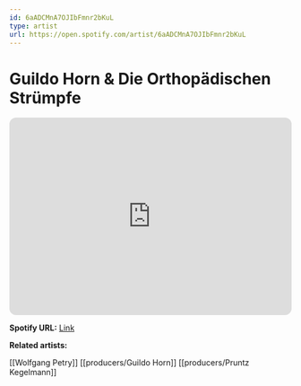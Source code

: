 ```yaml
---
id: 6aADCMnA7OJIbFmnr2bKuL
type: artist
url: https://open.spotify.com/artist/6aADCMnA7OJIbFmnr2bKuL
---
```

# Guildo Horn & Die Orthopädischen Strümpfe

<iframe style="border-radius:12px" src="https://open.spotify.com/embed/artist/6aADCMnA7OJIbFmnr2bKuL" width="100%" height="352" frameBorder="0" allowfullscreen="" allow="autoplay; clipboard-write; encrypted-media; fullscreen; picture-in-picture" loading="lazy"></iframe>

**Spotify URL:** [Link](https://open.spotify.com/artist/6aADCMnA7OJIbFmnr2bKuL)

**Related artists:**

[[Wolfgang Petry]]
[[producers/Guildo Horn]]
[[producers/Pruntz Kegelmann]]
